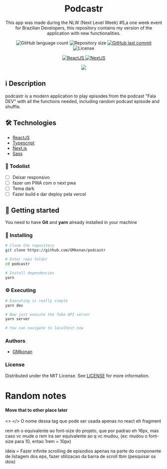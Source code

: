 <h1 align="center">
Podcastr
</h1>
<p align="center">
This app was made during the NLW (Next Level Week) #5,a one week event for Brazilian Developers, this repository contains my version of the application with new functionalities.
</p>

<p align="center">

  <img alt="GitHub language count" src="https://img.shields.io/github/languages/count/GMkonan/podcastr">

  <img alt="Repository size" src="https://img.shields.io/github/repo-size/GMkonan/podcastr">

  <a href="https://github.com/GMkonan/podcastr/commits/main">
      <img alt="GitHub last commit" src="https://img.shields.io/github/last-commit/GMkonan/MoveIt?color=blue">
  </a>

  <img alt="License" src="https://img.shields.io/badge/license-MIT-brightgreen?color=blue">
</p>

<p align="center">

  <a target="_blank" href="https://reactjs.org/">
    <img alt="ReactJS" src="https://img.shields.io/static/v1?color=blue&label=React&message=JS&?style=plastic&logo=React">
  </a>

  <a target="_blank" href="https://nextjs.org/">
      <img alt="NextJS" src="https://img.shields.io/static/v1?color=white&label=Next&message=JS&?style=plastic&logo=Next.js">
  </a>
</p>

<p align="center">
  <img src="/podcastr.png">
</p>

## :information_source: Description
podcastr is a modern application to play episodes from the podcast "Fala DEV" with all the functions needed, including random podcast episode and shuffle.
## 🛠 Technologies
- [ReactJS](https://pt-br.reactjs.org)
- [Typescript](https://typescriptlang.org/)
- [Next.js](https://nextjs.org/)
- [Sass](https://sass-lang.com)

### 📝 Todolist
- [ ] Deixar responsivo
- [ ] fazer um PWA com o next pwa
- [ ] Tema dark
- [ ] Fazer build e dar deploy pela vercel

## 🚀 Getting started

You need to have **Git** and **yarn** already installed in your machine
### 🔧 Installing
```bash
# Clone the repository
git clone https://github.com/GMkonan/podcastr

# Enter repo folder
cd podcastr

# Install dependencies
yarn
```

### ⚙ Executing
```bash
# Executing is really simple
yarn dev

# Now just execute the fake API server
yarn server

# You can navigate to localhost now
```

### Authors
- [GMkonan](https://www.linkedin.com/in/gmkonan/)
### License
Distributed under the MIT License. See [LICENSE](https://opensource.org/licenses/MIT) for more information.
# Random notes
#### Move that to other place later
<>
</>
O nome dessa tag que pode ser usada apenas no react eh fragment

rem eh o equivalente ao font-size do projeto, que por padrao eh 16px, mas caso vc mude o rem ira ser equivalente ao q vc mudou, (ex: mudou o font-size para 10, entao 1rem = 10px)

ideia = Fazer infinite scrolling de episodios apenas na parte do componente de listagem dos eps, fazer stilizacao da barra de scroll tbm (pesquisar os dois)
